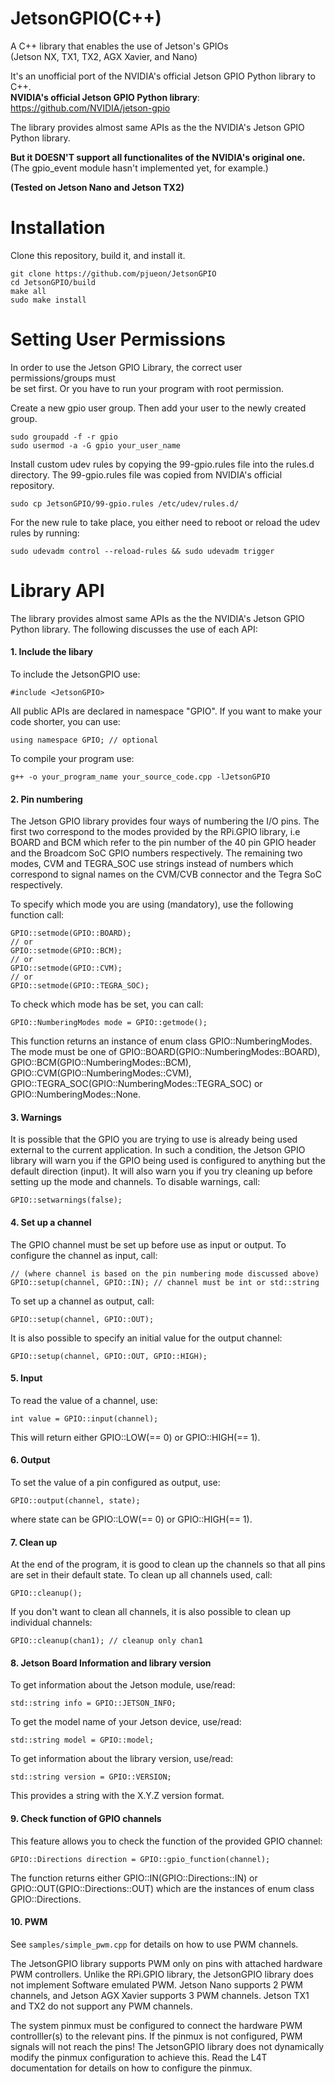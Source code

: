 # JetsonGPIO(C++)
A C++ library that enables the use of Jetson's GPIOs  
(Jetson NX, TX1, TX2, AGX Xavier, and Nano)

It's an unofficial port of the NVIDIA's official Jetson GPIO Python library to C++.    
**NVIDIA's official Jetson GPIO Python library**: https://github.com/NVIDIA/jetson-gpio

The library provides almost same APIs as the the NVIDIA's Jetson GPIO Python library.

**But it DOESN'T support all functionalites of the NVIDIA's original one.**  
(The gpio_event module hasn't implemented yet, for example.)


**(Tested on Jetson Nano and Jetson TX2)**

# Installation
Clone this repository, build it, and install it.
```
git clone https://github.com/pjueon/JetsonGPIO
cd JetsonGPIO/build
make all
sudo make install
```


# Setting User Permissions

In order to use the Jetson GPIO Library, the correct user permissions/groups must  
be set first. Or you have to run your program with root permission.    

Create a new gpio user group. Then add your user to the newly created group.  
```
sudo groupadd -f -r gpio
sudo usermod -a -G gpio your_user_name
```
Install custom udev rules by copying the 99-gpio.rules file into the rules.d  
directory. The 99-gpio.rules file was copied from NVIDIA's official repository.  

```
sudo cp JetsonGPIO/99-gpio.rules /etc/udev/rules.d/
```

For the new rule to take place, you either need to reboot or reload the udev
rules by running:
```
sudo udevadm control --reload-rules && sudo udevadm trigger
```

# Library API

The library provides almost same APIs as the the NVIDIA's Jetson GPIO Python library.
The following discusses the use of each API:  

#### 1. Include the libary

To include the JetsonGPIO use:
```
#include <JetsonGPIO>
```

All public APIs are declared in namespace "GPIO". If you want to make your code shorter, you can use:  
```
using namespace GPIO; // optional
```

To compile your program use:
```
g++ -o your_program_name your_source_code.cpp -lJetsonGPIO
```


#### 2. Pin numbering

The Jetson GPIO library provides four ways of numbering the I/O pins. The first
two correspond to the modes provided by the RPi.GPIO library, i.e BOARD and BCM
which refer to the pin number of the 40 pin GPIO header and the Broadcom SoC
GPIO numbers respectively. The remaining two modes, CVM and TEGRA_SOC use
strings instead of numbers which correspond to signal names on the CVM/CVB
connector and the Tegra SoC respectively.

To specify which mode you are using (mandatory), use the following function
call:
```
GPIO::setmode(GPIO::BOARD);
// or
GPIO::setmode(GPIO::BCM);
// or
GPIO::setmode(GPIO::CVM);
// or
GPIO::setmode(GPIO::TEGRA_SOC);
```

To check which mode has be set, you can call:
```
GPIO::NumberingModes mode = GPIO::getmode();
```
This function returns an instance of enum class GPIO::NumberingModes. The mode must be one of GPIO::BOARD(GPIO::NumberingModes::BOARD), GPIO::BCM(GPIO::NumberingModes::BCM), GPIO::CVM(GPIO::NumberingModes::CVM), GPIO::TEGRA_SOC(GPIO::NumberingModes::TEGRA_SOC) or GPIO::NumberingModes::None.

#### 3. Warnings

It is possible that the GPIO you are trying to use is already being used
external to the current application. In such a condition, the Jetson GPIO
library will warn you if the GPIO being used is configured to anything but the
default direction (input). It will also warn you if you try cleaning up before
setting up the mode and channels. To disable warnings, call:
```
GPIO::setwarnings(false);
```

#### 4. Set up a channel

The GPIO channel must be set up before use as input or output. To configure
the channel as input, call:
```
// (where channel is based on the pin numbering mode discussed above)
GPIO::setup(channel, GPIO::IN); // channel must be int or std::string
```

To set up a channel as output, call:
```
GPIO::setup(channel, GPIO::OUT);
```

It is also possible to specify an initial value for the output channel:
```
GPIO::setup(channel, GPIO::OUT, GPIO::HIGH);
```


#### 5. Input

To read the value of a channel, use:

```
int value = GPIO::input(channel);
```

This will return either GPIO::LOW(== 0) or GPIO::HIGH(== 1).

#### 6. Output

To set the value of a pin configured as output, use:

```
GPIO::output(channel, state);
```

where state can be GPIO::LOW(== 0) or GPIO::HIGH(== 1).


#### 7. Clean up

At the end of the program, it is good to clean up the channels so that all pins
are set in their default state. To clean up all channels used, call:

```
GPIO::cleanup();
```

If you don't want to clean all channels, it is also possible to clean up
individual channels:

```
GPIO::cleanup(chan1); // cleanup only chan1
```

#### 8. Jetson Board Information and library version

To get information about the Jetson module, use/read:

```
std::string info = GPIO::JETSON_INFO;
```

To get the model name of your Jetson device, use/read:

```
std::string model = GPIO::model;
```

To get information about the library version, use/read:

```
std::string version = GPIO::VERSION;
```

This provides a string with the X.Y.Z version format.

#### 9. Check function of GPIO channels  

This feature allows you to check the function of the provided GPIO channel:

```
GPIO::Directions direction = GPIO::gpio_function(channel);
```

The function returns either GPIO::IN(GPIO::Directions::IN) or GPIO::OUT(GPIO::Directions::OUT) which are the instances of enum class GPIO::Directions.

#### 10. PWM  

See `samples/simple_pwm.cpp` for details on how to use PWM channels.

The JetsonGPIO library supports PWM only on pins with attached hardware PWM
controllers. Unlike the RPi.GPIO library, the JetsonGPIO library does not
implement Software emulated PWM. Jetson Nano supports 2 PWM channels, and
Jetson AGX Xavier supports 3 PWM channels. Jetson TX1 and TX2 do not support
any PWM channels.

The system pinmux must be configured to connect the hardware PWM controlller(s)
to the relevant pins. If the pinmux is not configured, PWM signals will not
reach the pins! The JetsonGPIO library does not dynamically modify the pinmux
configuration to achieve this. Read the L4T documentation for details on how to
configure the pinmux.

